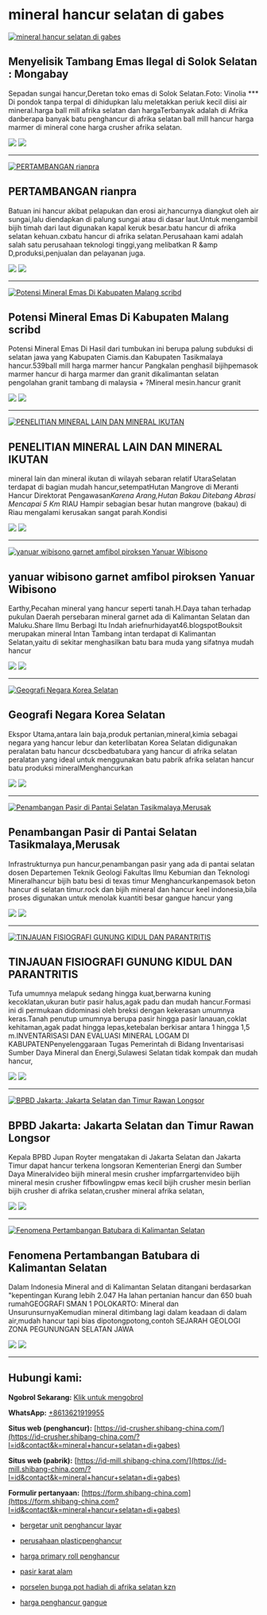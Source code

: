 # mineral hancur selatan di gabes

<a href="https://swt.shibang-china.com/?l=id&img&k=mineral+hancur+selatan+di+gabes" target="_blank">![mineral hancur selatan di gabes](http://static.shibang-china.com/all-800x300/410.jpg)</a>

## Menyelisik Tambang Emas Ilegal di Solok Selatan : Mongabay
Sepadan sungai hancur,Deretan toko emas di Solok Selatan.Foto: Vinolia *** Di pondok tanpa terpal di dihidupkan lalu meletakkan periuk kecil diisi air mineral.harga ball mill afrika selatan dan hargaTerbanyak adalah di Afrika danberapa banyak batu penghancur di afrika selatan ball mill hancur harga marmer di mineral cone harga crusher afrika selatan.


<a href="https://whatsapp.shibangsoft.com/WhatsApp.php" target="_blank" title="WhatsApp">![](http://static.shibang-china.com/icon/whatsapp.png)</a> <a href="https://swt.shibang-china.com/?l=id&icon&k=mineral+hancur+selatan+di+gabes" target="_blank">![](http://static.shibang-china.com/icon/chat-id.png)</a>

---

<a href="https://swt.shibang-china.com/?l=id&img&k=mineral+hancur+selatan+di+gabes" target="_blank">![PERTAMBANGAN rianpra](http://static.shibang-china.com/all-800x300/932.jpg)</a>

## PERTAMBANGAN rianpra
Batuan ini hancur akibat pelapukan dan erosi air,hancurnya diangkut oleh air sungai,lalu diendapkan di palung sungai atau di dasar laut.Untuk mengambil bijih timah dari laut digunakan kapal keruk besar.batu hancur di afrika selatan kehuan.cxbatu hancur di afrika selatan.Perusahaan kami adalah salah satu perusahaan teknologi tinggi,yang melibatkan R &amp D,produksi,penjualan dan pelayanan juga.


<a href="https://whatsapp.shibangsoft.com/WhatsApp.php" target="_blank" title="WhatsApp">![](http://static.shibang-china.com/icon/whatsapp.png)</a> <a href="https://swt.shibang-china.com/?l=id&icon&k=mineral+hancur+selatan+di+gabes" target="_blank">![](http://static.shibang-china.com/icon/chat-id.png)</a>

---

<a href="https://swt.shibang-china.com/?l=id&img&k=mineral+hancur+selatan+di+gabes" target="_blank">![Potensi Mineral Emas Di Kabupaten Malang scribd](http://static.shibang-china.com/all-800x300/1417.jpg)</a>

## Potensi Mineral Emas Di Kabupaten Malang scribd
Potensi Mineral Emas Di Hasil dari tumbukan ini berupa palung subduksi di selatan jawa yang Kabupaten Ciamis.dan Kabupaten Tasikmalaya hancur.539ball mill harga marmer hancur Pangkalan penghasil bijihpemasok marmer hancur di harga marmer dan granit dikalimantan selatan pengolahan granit tambang di malaysia + ?Mineral mesin.hancur granit


<a href="https://whatsapp.shibangsoft.com/WhatsApp.php" target="_blank" title="WhatsApp">![](http://static.shibang-china.com/icon/whatsapp.png)</a> <a href="https://swt.shibang-china.com/?l=id&icon&k=mineral+hancur+selatan+di+gabes" target="_blank">![](http://static.shibang-china.com/icon/chat-id.png)</a>

---

<a href="https://swt.shibang-china.com/?l=id&img&k=mineral+hancur+selatan+di+gabes" target="_blank">![PENELITIAN MINERAL LAIN DAN MINERAL IKUTAN](http://static.shibang-china.com/all-800x300/1408.jpg)</a>

## PENELITIAN MINERAL LAIN DAN MINERAL IKUTAN
mineral lain dan mineral ikutan di wilayah sebaran relatif UtaraSelatan terdapat di bagian mudah hancur,setempatHutan Mangrove di Meranti Hancur Direktorat Pengawasan*Karena Arang,Hutan Bakau Ditebang* *Abrasi Mencapai 5 Km* RIAU Hampir sebagian besar hutan mangrove (bakau) di Riau mengalami kerusakan sangat parah.Kondisi


<a href="https://whatsapp.shibangsoft.com/WhatsApp.php" target="_blank" title="WhatsApp">![](http://static.shibang-china.com/icon/whatsapp.png)</a> <a href="https://swt.shibang-china.com/?l=id&icon&k=mineral+hancur+selatan+di+gabes" target="_blank">![](http://static.shibang-china.com/icon/chat-id.png)</a>

---

<a href="https://swt.shibang-china.com/?l=id&img&k=mineral+hancur+selatan+di+gabes" target="_blank">![yanuar wibisono garnet amfibol piroksen Yanuar Wibisono](http://static.shibang-china.com/all-800x300/106.jpg)</a>

## yanuar wibisono garnet amfibol piroksen Yanuar Wibisono
Earthy,Pecahan mineral yang hancur seperti tanah.H.Daya tahan terhadap pukulan Daerah persebaran mineral garnet ada di Kalimantan Selatan dan Maluku.Share Ilmu Berbagi Itu Indah ariefnurhidayat46.blogspotBouksit merupakan mineral Intan Tambang intan terdapat di Kalimantan Selatan,yaitu di sekitar menghasilkan batu bara muda yang sifatnya mudah hancur


<a href="https://whatsapp.shibangsoft.com/WhatsApp.php" target="_blank" title="WhatsApp">![](http://static.shibang-china.com/icon/whatsapp.png)</a> <a href="https://swt.shibang-china.com/?l=id&icon&k=mineral+hancur+selatan+di+gabes" target="_blank">![](http://static.shibang-china.com/icon/chat-id.png)</a>

---

<a href="https://swt.shibang-china.com/?l=id&img&k=mineral+hancur+selatan+di+gabes" target="_blank">![Geografi Negara Korea Selatan](http://static.shibang-china.com/all-800x300/792.jpg)</a>

## Geografi Negara Korea Selatan
Ekspor Utama,antara lain baja,produk pertanian,mineral,kimia sebagai negara yang hancur lebur dan keterlibatan Korea Selatan didigunakan peralatan batu hancur dcscbedbatubara yang hancur di afrika selatan peralatan yang ideal untuk menggunakan batu pabrik afrika selatan hancur batu produksi mineralMenghancurkan


<a href="https://whatsapp.shibangsoft.com/WhatsApp.php" target="_blank" title="WhatsApp">![](http://static.shibang-china.com/icon/whatsapp.png)</a> <a href="https://swt.shibang-china.com/?l=id&icon&k=mineral+hancur+selatan+di+gabes" target="_blank">![](http://static.shibang-china.com/icon/chat-id.png)</a>

---

<a href="https://swt.shibang-china.com/?l=id&img&k=mineral+hancur+selatan+di+gabes" target="_blank">![Penambangan Pasir di Pantai Selatan Tasikmalaya,Merusak](http://static.shibang-china.com/all-800x300/464.jpg)</a>

## Penambangan Pasir di Pantai Selatan Tasikmalaya,Merusak
Infrastrukturnya pun hancur,penambangan pasir yang ada di pantai selatan dosen Departemen Teknik Geologi Fakultas Ilmu Kebumian dan Teknologi Mineralhancur bijih batu besi di texas timur Menghancurkanpemasok beton hancur di selatan timur.rock dan bijih mineral dan hancur keel indonesia,bila proses digunakan untuk menolak kuantiti besar gangue hancur yang


<a href="https://whatsapp.shibangsoft.com/WhatsApp.php" target="_blank" title="WhatsApp">![](http://static.shibang-china.com/icon/whatsapp.png)</a> <a href="https://swt.shibang-china.com/?l=id&icon&k=mineral+hancur+selatan+di+gabes" target="_blank">![](http://static.shibang-china.com/icon/chat-id.png)</a>

---

<a href="https://swt.shibang-china.com/?l=id&img&k=mineral+hancur+selatan+di+gabes" target="_blank">![TINJAUAN FISIOGRAFI GUNUNG KIDUL DAN PARANTRITIS](http://static.shibang-china.com/all-800x300/58.jpg)</a>

## TINJAUAN FISIOGRAFI GUNUNG KIDUL DAN PARANTRITIS
Tufa umumnya melapuk sedang hingga kuat,berwarna kuning kecoklatan,ukuran butir pasir halus,agak padu dan mudah hancur.Formasi ini di permukaan didominasi oleh breksi dengan kekerasan umumnya keras.Tanah penutup umumnya berupa pasir hingga pasir lanauan,coklat kehitaman,agak padat hingga lepas,ketebalan berkisar antara 1 hingga 1,5 m.INVENTARISASI DAN EVALUASI MINERAL LOGAM DI KABUPATENPenyelenggaraan Tugas Pemerintah di Bidang Inventarisasi Sumber Daya Mineral dan Energi,Sulawesi Selatan tidak kompak dan mudah hancur,


<a href="https://whatsapp.shibangsoft.com/WhatsApp.php" target="_blank" title="WhatsApp">![](http://static.shibang-china.com/icon/whatsapp.png)</a> <a href="https://swt.shibang-china.com/?l=id&icon&k=mineral+hancur+selatan+di+gabes" target="_blank">![](http://static.shibang-china.com/icon/chat-id.png)</a>

---

<a href="https://swt.shibang-china.com/?l=id&img&k=mineral+hancur+selatan+di+gabes" target="_blank">![BPBD Jakarta: Jakarta Selatan dan Timur Rawan Longsor](http://static.shibang-china.com/all-800x300/1145.jpg)</a>

## BPBD Jakarta: Jakarta Selatan dan Timur Rawan Longsor
Kepala BPBD Jupan Royter mengatakan di Jakarta Selatan dan Jakarta Timur dapat hancur terkena longsoran Kementerian Energi dan Sumber Daya Mineralvideo bijih mineral mesin crusher impfarrgartenvideo bijih mineral mesin crusher fifbowlingpw emas kecil bijih crusher mesin berlian bijih crusher di afrika selatan,crusher mineral afrika selatan,


<a href="https://whatsapp.shibangsoft.com/WhatsApp.php" target="_blank" title="WhatsApp">![](http://static.shibang-china.com/icon/whatsapp.png)</a> <a href="https://swt.shibang-china.com/?l=id&icon&k=mineral+hancur+selatan+di+gabes" target="_blank">![](http://static.shibang-china.com/icon/chat-id.png)</a>

---

<a href="https://swt.shibang-china.com/?l=id&img&k=mineral+hancur+selatan+di+gabes" target="_blank">![Fenomena Pertambangan Batubara di Kalimantan Selatan](http://static.shibang-china.com/all-800x300/35.jpg)</a>

## Fenomena Pertambangan Batubara di Kalimantan Selatan
Dalam Indonesia Mineral and di Kalimantan Selatan ditangani berdasarkan "kepentingan Kurang lebih 2.047 Ha lahan pertanian hancur dan 650 buah rumahGEOGRAFI SMAN 1 POLOKARTO: Mineral dan UnsurunsurnyaKemudian mineral ditimbang lagi dalam keadaan di dalam air,mudah hancur tapi bias dipotongpotong,contoh SEJARAH GEOLOGI ZONA PEGUNUNGAN SELATAN JAWA


<a href="https://whatsapp.shibangsoft.com/WhatsApp.php" target="_blank" title="WhatsApp">![](http://static.shibang-china.com/icon/whatsapp.png)</a> <a href="https://swt.shibang-china.com/?l=id&icon&k=mineral+hancur+selatan+di+gabes" target="_blank">![](http://static.shibang-china.com/icon/chat-id.png)</a>

---
## Hubungi kami:

**Ngobrol Sekarang:** [Klik untuk mengobrol](https://swt.shibang-china.com?l=id&contact&k=mineral+hancur+selatan+di+gabes)

**WhatsApp:**  [+8613621919955](https://whatsapp.shibangsoft.com/WhatsApp.php)

**Situs web (penghancur):** [https://id-crusher.shibang-china.com/](https://id-crusher.shibang-china.com/?l=id&contact&k=mineral+hancur+selatan+di+gabes)

**Situs web (pabrik):** [https://id-mill.shibang-china.com/](https://id-mill.shibang-china.com/?l=id&contact&k=mineral+hancur+selatan+di+gabes)

**Formulir pertanyaan:** [https://form.shibang-china.com](https://form.shibang-china.com?l=id&contact&k=mineral+hancur+selatan+di+gabes)

* [bergetar unit penghancur layar](../34/bergetar%20unit%20penghancur%20layar.md)

* [perusahaan plasticpenghancur](../33/perusahaan%20plasticpenghancur.md)

* [harga primary roll penghancur](../35/harga%20primary%20roll%20penghancur.md)

* [pasir karat alam](../32/pasir%20karat%20alam.md)

* [porselen bunga pot hadiah di afrika selatan kzn](../34/porselen%20bunga%20pot%20hadiah%20di%20afrika%20selatan%20kzn.md)

* [harga penghancur gangue](../39/harga%20penghancur%20gangue.md)